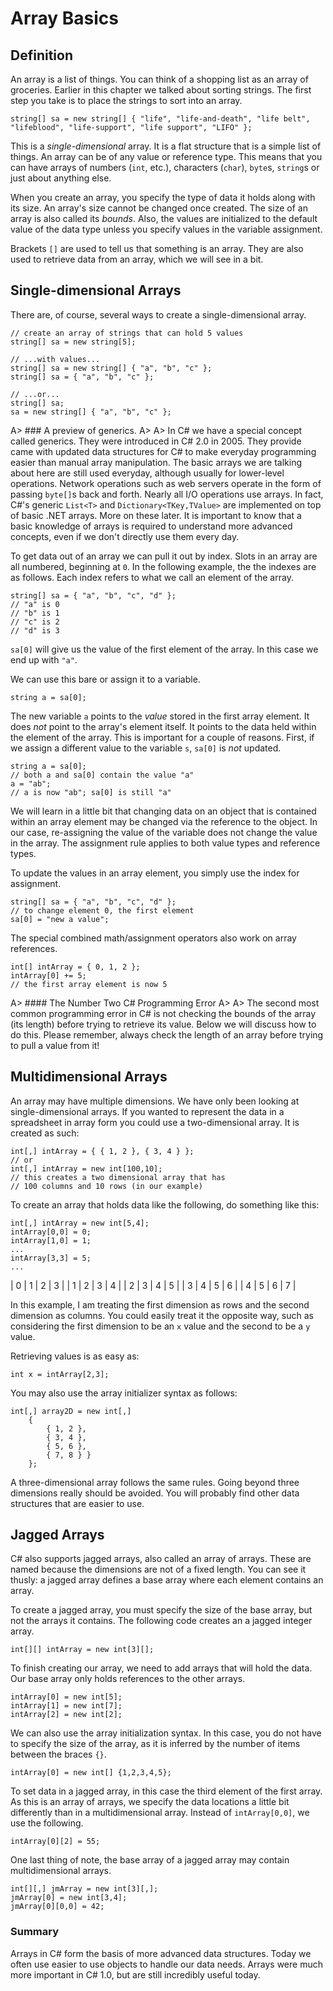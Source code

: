 # Array Basics

## Definition

An array is a list of things.  You can think of a shopping list as an array of groceries.  Earlier in this chapter we talked about sorting strings.  The first step you take is to place the strings to sort into an array.

    string[] sa = new string[] { "life", "life-and-death", "life belt", 
    "lifeblood", "life-support", "life support", "LIFO" };

This is a _single-dimensional_ array.  It is a flat structure that is a simple list of things.  An array can be of any value or reference type.  This means that you can have arrays of numbers \(`int`, etc.\), characters \(`char`\), `byte`s, `string`s or just about anything else.

When you create an array, you specify the type of data it holds along with its size.  An array's size cannot be changed once created.  The size of an array is also called its _bounds_.  Also, the values are initialized to the default value of the data type unless you specify values in the variable assignment.

Brackets `[]` are used to tell us that something is an array.  They are also used to retrieve data from an array, which we will see in a bit.

## Single-dimensional Arrays

There are, of course, several ways to create a single-dimensional array.

    // create an array of strings that can hold 5 values
    string[] sa = new string[5];

    // ...with values...
    string[] sa = new string[] { "a", "b", "c" };
    string[] sa = { "a", "b", "c" };

    // ...or...
    string[] sa;
    sa = new string[] { "a", "b", "c" };

A> ### A preview of generics.
A>
A> In C# we have a special concept called generics.  They were introduced in C# 2.0 in 2005.  They provide came with updated data structures for C# to make everyday programming easier than manual array manipulation.  The basic arrays we are talking about here are still used everyday, although usually for lower-level operations.  Network operations such as web servers operate in the form of passing `byte[]`s back and forth.  Nearly all I/O operations use arrays.  In fact, C#'s generic `List<T>` and `Dictionary<TKey,TValue>` are implemented on top of basic .NET arrays.  More on these later.  It is important to know that a basic knowledge of arrays is required to understand more advanced concepts, even if we don't directly use them every day.

To get data out of an array we can pull it out by index.  Slots in an array are all numbered, beginning at `0`.  In the following example, the the indexes are as follows.  Each index refers to what we call an element of the array.

    string[] sa = { "a", "b", "c", "d" };
    // "a" is 0
    // "b" is 1
    // "c" is 2
    // "d" is 3

`sa[0]` will give us the value of the first element of the array.  In this case we end up with `"a"`.

We can use this bare or assign it to a variable.

    string a = sa[0];

The new variable `a` points to the _value_ stored in the first array element.  It does _not_ point to the array's element itself.  It points to the data held within the element of the array.  This is important for a couple of reasons.  First, if we assign a different value to the variable `s`, `sa[0]` is _not_ updated.

    string a = sa[0];
    // both a and sa[0] contain the value "a"
    a = "ab";
    // a is now "ab"; sa[0] is still "a"

We will learn in a little bit that changing data on an object that is contained within an array element may be changed via the reference to the object.  In our case, re-assigning the value of the variable does not change the value in the array.  The assignment rule applies to both value types and reference types.

To update the values in an array element, you simply use the index for assignment.

    string[] sa = { "a", "b", "c", "d" };
    // to change element 0, the first element
    sa[0] = "new a value";

The special combined math/assignment operators also work on array references.

    int[] intArray = { 0, 1, 2 };
    intArray[0] += 5;
    // the first array element is now 5

A> #### The Number Two C# Programming Error
A>
A> The second most common programming error in C# is not checking the bounds of the array \(its length\) before trying to retrieve its value.  Below we will discuss how to do this.  Please remember, always check the length of an array before trying to pull a value from it!

## Multidimensional Arrays

An array may have multiple dimensions.  We have only been looking at single-dimensional arrays.  If you wanted to represent the data in a spreadsheet in array form you could use a two-dimensional array.  It is created as such:

    int[,] intArray = { { 1, 2 }, { 3, 4 } };
    // or
    int[,] intArray = new int[100,10];
    // this creates a two dimensional array that has
    // 100 columns and 10 rows (in our example)

To create an array that holds data like the following, do something like this:

    int[,] intArray = new int[5,4];
    intArray[0,0] = 0;
    intArray[1,0] = 1;
    ...
    intArray[3,3] = 5;
    ...

| 0 | 1 | 2 | 3 |
| 1 | 2 | 3 | 4 |
| 2 | 3 | 4 | 5 |
| 3 | 4 | 5 | 6 |
| 4 | 5 | 6 | 7 |

In this example, I am treating the first dimension as rows and the second dimension as columns.  You could easily treat it the opposite way, such as considering the first dimension to be an `x` value and the second to be a `y` value.

Retrieving values is as easy as:

    int x = intArray[2,3];

You may also use the array initializer syntax as follows:

    int[,] array2D = new int[,] 
        { 
            { 1, 2 }, 
            { 3, 4 }, 
            { 5, 6 }, 
            { 7, 8 } }
        };

A three-dimensional array follows the same rules.  Going beyond three dimensions really should be avoided.  You will probably find other data structures that are easier to use.

## Jagged Arrays

C# also supports jagged arrays, also called an array of arrays.  These are named because the dimensions are not of a fixed length.  You can see it thusly: a jagged array defines a base array where each element contains an array.

To create a jagged array, you must specify the size of the base array, but not the arrays it contains.  The following code creates an a jagged integer array.

    int[][] intArray = new int[3][];

To finish creating our array, we need to add arrays that will hold the data.  Our base array only holds references to the other arrays.

    intArray[0] = new int[5];
    intArray[1] = new int[7];
    intArray[2] = new int[2];

We can also use the array initialization syntax.  In this case, you do not have to specify the size of the array, as it is inferred by the number of items between the braces `{}`.

    intArray[0] = new int[] {1,2,3,4,5};

To set data in a jagged array, in this case the third element of the first array.  As this is an array of arrays, we specify the data locations a little bit differently than in a multidimensional array.  Instead of `intArray[0,0]`, we use the following.

    intArray[0][2] = 55;

One last thing of note, the base array of a jagged array may contain multidimensional arrays.

    int[][,] jmArray = new int[3][,];
    jmArray[0] = new int[3,4];
    jmArray[0][0,0] = 42;

### Summary

Arrays in C# form the basis of more advanced data structures.  Today we often use easier to use objects to handle our data needs.  Arrays were much more important in C# 1.0, but are still incredibly useful today.
